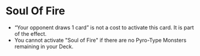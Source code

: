 # Soul Of Fire

*   “Your opponent draws 1 card” is not a cost to activate this card. It is part of the effect.
*   You cannot activate "Soul of Fire" if there are no Pyro-Type Monsters remaining in your Deck.
